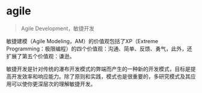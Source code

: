 # agile

> Agile Development，敏捷开发

敏捷建模（Agile Modeling，AM）的价值观包括了XP（Extreme Programming：极限编程）的四个价值观：沟通、简单、反馈、勇气，此外，还扩展了第五个价值观：谦逊。

敏捷开发是针对传统的瀑布开发模式的弊端而产生的一种新的开发模式，目标是提高开发效率和响应能力。除了原则和实践，模式也是很重要的，多研究模式及其应用可以使你更深层次的理解敏捷开发。
